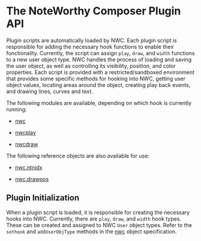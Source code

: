 # The NoteWorthy Composer Plugin API

Plugin scripts are automatically loaded by NWC. Each plugin script is responsible for adding the necessary hook functions to enable their functionality.
Currently, the script can assign `play`, `draw`, and `width` functions to a new user object type.
NWC handles the process of loading and saving the user object, as well as controlling its visibility, position, and color properties.
Each script is provided with a restricted/sandboxed environment that provides some specific methods for hooking into NWC, 
getting user object values, locating areas around the object, creating play back events, and drawing lines, curves and text.

The following modules are available, depending on which hook is currently running:

- [nwc](nwc.md)

- [nwcplay](nwcplay.md)

- [nwcdraw](nwcdraw.md) 

The following reference objects are also available for use:

- [nwc.ntnidx](nwc.ntnidx.md)

- [nwc.drawpos](nwc.drawpos.md)


## Plugin Initialization

When a plugin script is loaded, it is responsible for creating the necessary hooks into NWC. 
Currently, there are `play`, `draw`, and `width` hook types. These can be created and assigned to NWC `User` object types.
Refer to the `sethook` and `addUserObjType` methods in the [nwc](nwc.md) object specification. 
